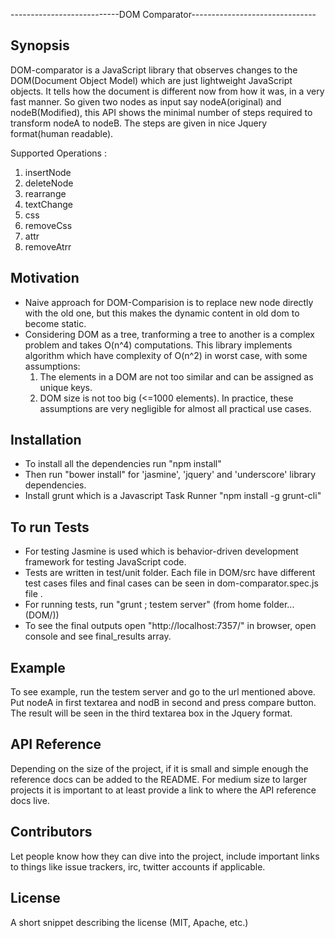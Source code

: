---------------------------DOM Comparator------------------------------- 

## Synopsis
DOM-comparator is a JavaScript library that observes changes to the DOM(Document Object Model) which are just lightweight JavaScript objects. 
It tells how the document is different now from how it was, in a very fast manner. 
So given two nodes as input say nodeA(original) and nodeB(Modified), this API shows the minimal number of steps required to transform nodeA 
to nodeB. The steps are given in nice Jquery format(human readable). 

Supported Operations :
1. insertNode
2. deleteNode
3. rearrange 
4. textChange
5. css 
6. removeCss 
7. attr
8. removeAtrr


## Motivation
* Naive approach for DOM-Comparision is to replace new node directly with the old one, but this makes the dynamic content in old dom to become static. 
* Considering DOM as a tree, tranforming a tree to another is a complex problem and takes O(n^4) computations. This library implements algorithm which have complexity of O(n^2) in worst case, with some assumptions: 
	1. The elements in a DOM are not too similar and can be assigned as unique keys. 
	2. DOM size is not too big (<=1000 elements).
In practice, these assumptions are very negligible for almost all practical use cases.

## Installation
* To install all the dependencies run "npm install" 
* Then run "bower install" for 'jasmine', 'jquery' and 'underscore' library dependencies. 
* Install grunt which is a Javascript Task Runner 
  	"npm install -g grunt-cli"
	
## To run Tests

* For testing Jasmine is used which is behavior-driven development framework for testing JavaScript code. 
* Tests are written in test/unit folder. Each file in DOM/src have different test cases files and final cases can be seen in dom-comparator.spec.js file . 
* For running tests, run "grunt ; testem server" (from home folder... (DOM/)) 
* To see the final outputs open "http://localhost:7357/" in browser, open console and see final_results array. 

## Example 
To see example, run the testem server and go to the url mentioned above. Put nodeA in first textarea and nodB in second and press compare button. The result will be seen in the third textarea box in the Jquery format. 



## API Reference

Depending on the size of the project, if it is small and simple enough the reference docs can be added to the README. For medium size to larger projects it is important to at least provide a link to where the API reference docs live.


## Contributors

Let people know how they can dive into the project, include important links to things like issue trackers, irc, twitter accounts if applicable.

## License

A short snippet describing the license (MIT, Apache, etc.)
